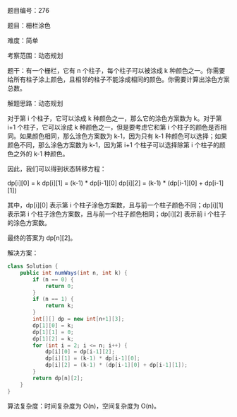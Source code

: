 题目编号：276

题目：栅栏涂色

难度：简单

考察范围：动态规划

题干：有一个栅栏，它有 n 个柱子，每个柱子可以被涂成 k 种颜色之一。你需要给所有柱子涂上颜色，且相邻的柱子不能涂成相同的颜色。你需要计算出涂色方案总数。

解题思路：动态规划

对于第 i 个柱子，它可以涂成 k 种颜色之一，那么它的涂色方案数为 k。对于第 i+1 个柱子，它可以涂成 k 种颜色之一，但是要考虑它和第 i 个柱子的颜色是否相同。如果颜色相同，那么涂色方案数为 k-1，因为只有 k-1 种颜色可以选择；如果颜色不同，那么涂色方案数为 k-1，因为第 i+1 个柱子可以选择除第 i 个柱子的颜色之外的 k-1 种颜色。

因此，我们可以得到状态转移方程：

dp[i][0] = k
dp[i][1] = (k-1) * dp[i-1][0]
dp[i][2] = (k-1) * (dp[i-1][0] + dp[i-1][1])

其中，dp[i][0] 表示第 i 个柱子涂色方案数，且与前一个柱子颜色不同；dp[i][1] 表示第 i 个柱子涂色方案数，且与前一个柱子颜色相同；dp[i][2] 表示前 i 个柱子的涂色方案数。

最终的答案为 dp[n][2]。

解决方案：

```java
class Solution {
    public int numWays(int n, int k) {
        if (n == 0) {
            return 0;
        }
        if (n == 1) {
            return k;
        }
        int[][] dp = new int[n+1][3];
        dp[1][0] = k;
        dp[1][1] = 0;
        dp[1][2] = k;
        for (int i = 2; i <= n; i++) {
            dp[i][0] = dp[i-1][2];
            dp[i][1] = (k-1) * dp[i-1][0];
            dp[i][2] = (k-1) * (dp[i-1][0] + dp[i-1][1]);
        }
        return dp[n][2];
    }
}
```

算法复杂度：时间复杂度为 O(n)，空间复杂度为 O(n)。
